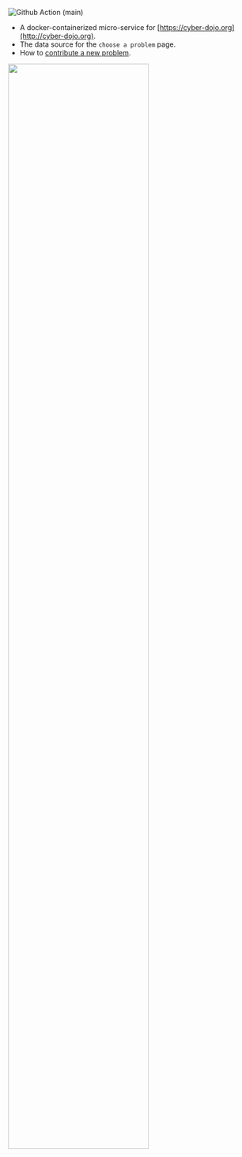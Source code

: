 ![Github Action (main)](https://github.com/cyber-dojo/exercises-start-points/actions/workflows/main.yml/badge.svg)

- A docker-containerized micro-service for [https://cyber-dojo.org](http://cyber-dojo.org).
- The data source for the `choose a problem` page.
- How to [contribute a new problem](docs/contributing.md).

<img width="75%" src="https://user-images.githubusercontent.com/252118/97069462-8beade80-15c8-11eb-8f04-5f6d067c51d1.png">
